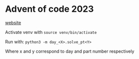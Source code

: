 # Advent of code 2023

[website](https://adventofcode.com/)

Activate venv with
`source venv/bin/activate`

Run with:
`python3 -m day_<X>.solve_pt<Y>`

Where x and y correspond to day and part number respectively